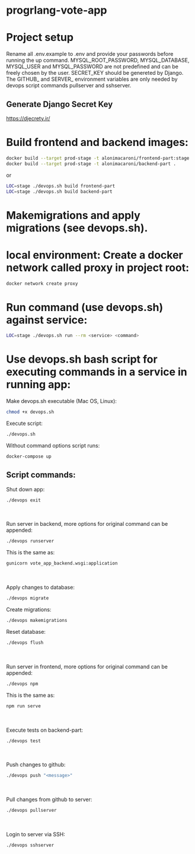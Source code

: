 # progrlang-vote-app

# Project setup

Rename all .env.example to .env and provide your passwords before running the up command. MYSQL_ROOT_PASSWORD, MYSQL_DATABASE, MYSQL_USER and MYSQL_PASSWORD are not predefined and can be freely chosen by the user. SECRET_KEY should be genereted by Django. The GITHUB_ and SERVER_ environment variables are only needed by devops script commands pullserver and sshserver.

## Generate Django Secret Key

https://djecrety.ir/

# Build frontend and backend images:

```bash
docker build --target prod-stage -t alonimacaroni/frontend-part:stage .
docker build --target prod-stage -t alonimacaroni/backend-part .
```

or

```bash
LOC=stage ./devops.sh build frontend-part
LOC=stage ./devops.sh build backend-part
```

# Makemigrations and apply migrations (see devops.sh).

# local environment: Create a docker network called proxy in project root:

```bash
docker network create proxy
```

# Run command (use devops.sh) against service:

```bash
LOC=stage ./devops.sh run --rm <service> <command>
```

# Use devops.sh bash script for executing commands in a service in running app:

Make devops.sh executable (Mac OS, Linux):

```bash
chmod +x devops.sh
```

Execute script:

```bash
./devops.sh
```
Without command options script runs:

```bash
docker-compose up
```

## Script commands:

Shut down app:

```bash
./devops exit
```

\
\
Run server in backend, more options for original command can be appended:

```bash
./devops runserver
```

This is the same as:

```bash
gunicorn vote_app_backend.wsgi:application
```

\
\
Apply changes to database:

```bash
./devops migrate
```

Create migrations:

```bash
./devops makemigrations
```

Reset database:

```bash
./devops flush
```

\
\
Run server in frontend, more options for original command can be appended:

```bash
./devops npm
```

This is the same as:

```bash
npm run serve
```

\
\
Execute tests on backend-part:

```bash
./devops test
```

\
\
Push changes to github:

```bash
./devops push "<message>"
```

\
\
Pull changes from github to server:

```bash
./devops pullserver
```

\
\
Login to server via SSH:

```bash
./devops sshserver
```